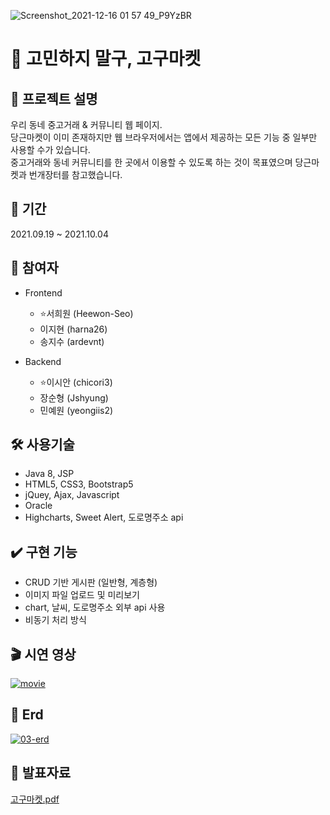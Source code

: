 ![Screenshot_2021-12-16 01 57 49_P9YzBR](https://user-images.githubusercontent.com/87118337/146230543-2ef4ea8c-bc87-4edd-b466-ad6aebbca3bb.png)
# 🚀 고민하지 말구, 고구마켓

## 🙌 프로젝트 설명

우리 동네 중고거래 & 커뮤니티 웹 페이지.  
당근마켓이 이미 존재하지만 웹 브라우저에서는 앱에서 제공하는 모든 기능 중 일부만 사용할 수가 있습니다.  
중고거래와 동네 커뮤니티를 한 곳에서 이용할 수 있도록 하는 것이 목표였으며 당근마켓과 번개장터를 참고했습니다.  

## 📆 기간

2021.09.19 ~ 2021.10.04

## 🌱 참여자

- Frontend
  - ⭐서희원 (Heewon-Seo)
  - 이지현 (harna26)
  - 송지수 (ardevnt)
  
- Backend
  - ⭐이시안 (chicori3)
  - 장순형 (Jshyung)
  - 민예원 (yeongiis2)

## 🛠️ 사용기술

- Java 8, JSP
- HTML5, CSS3, Bootstrap5
- jQuey, Ajax, Javascript
- Oracle
- Highcharts, Sweet Alert, 도로명주소 api

## ✔️ 구현 기능

- CRUD 기반 게시판 (일반형, 계층형)
- 이미지 파일 업로드 및 미리보기
- chart, 날씨, 도로명주소 외부 api 사용
- 비동기 처리 방식

## 🎬 시연 영상
[![movie](https://img.youtube.com/vi/c4uLij5WZww/0.jpg)](https://youtu.be/c4uLij5WZww)

## 🔖 Erd
<a href="https://ibb.co/NT8zL3y"><img src="https://i.ibb.co/0sg3fXG/03-erd.jpg" alt="03-erd" border="0"></a><br />

## 📁 발표자료

[고구마켓.pdf](https://drive.google.com/file/d/1T4IIT61aFExQqoYX2rsQpETxyvP9UU0D/view?usp=sharing)
